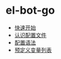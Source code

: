 # el-bot-go

- [快速开始](quick-start.md)
- [认识配置文件](config-example.md)
- [配置语法](config-syntax.md)
- [预定义变量列表](pre-def-var.md)
